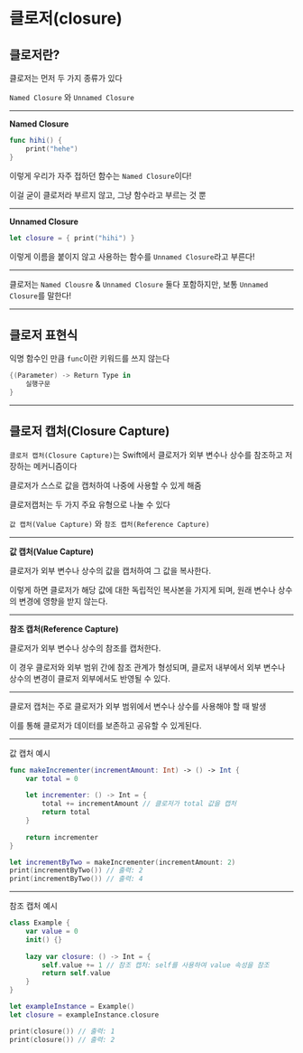 # 클로저(closure)

## 클로저란?

클로저는 먼저 두 가지 종류가 있다

`Named Closure` 와 `Unnamed Closure`

***

**Named Closure**
```swift
func hihi() {
    print("hehe")
}
```
이렇게 우리가 자주 접하던 함수는 `Named Closure`이다!

이걸 굳이 클로저라 부르지 않고, 그냥 함수라고 부르는 것 뿐

***

**Unnamed Closure**
```swift
let closure = { print("hihi") }
```

이렇게 이름을 붙이지 않고 사용하는 함수를 `Unnamed Closure`라고 부른다!

***

클로저는 `Named Clousre` & `Unnamed Closure` 둘다 포함하지만, 보통 `Unnamed Closure`를 말한다!

***

## 클로저 표현식

익명 함수인 만큼 `func`이란 키워드를 쓰지 않는다
```swift
{(Parameter) -> Return Type in 
    실행구문
}
```

***

## 클로저 캡처(Closure Capture)

`클로저 캡처(Closure Capture)`는 Swift에서 클로저가 외부 변수나 상수를 참조하고 저장하는 메커니즘이다

클로저가 스스로 값을 캡처하여 나중에 사용할 수 있게 해줌

클로저캡처는 두 가지 주요 유형으로 나눌 수 있다

`값 캡처(Value Capture)` 와 `참조 캡처(Reference Capture)`

***

**값 캡처(Value Capture)**

클로저가 외부 변수나 상수의 값을 캡처하여 그 값을 복사한다.

이렇게 하면 클로저가 해당 값에 대한 독립적인 복사본을 가지게 되며, 원래 변수나 상수의 변경에 영향을 받지 않는다.

***

**참조 캡처(Reference Capture)**

클로저가 외부 변수나 상수의 참조를 캡처한다.

이 경우 클로저와 외부 범위 간에 참조 관계가 형성되며, 클로저 내부에서 외부 변수나 상수의 변경이 클로저 외부에서도 반영될 수 있다.

***

클로저 캡처는 주로 클로저가 외부 범위에서 변수나 상수를 사용해야 할 때 발생

이를 통해 클로저가 데이터를 보존하고 공유할 수 있게된다.

***

값 캡처 예시

```swift
func makeIncrementer(incrementAmount: Int) -> () -> Int {
    var total = 0
    
    let incrementer: () -> Int = {
        total += incrementAmount // 클로저가 total 값을 캡처
        return total
    }
    
    return incrementer
}

let incrementByTwo = makeIncrementer(incrementAmount: 2)
print(incrementByTwo()) // 출력: 2
print(incrementByTwo()) // 출력: 4
```

***

참조 캡처 예시

```swift
class Example {
    var value = 0
    init() {}
    
    lazy var closure: () -> Int = {
        self.value += 1 // 참조 캡처: self를 사용하여 value 속성을 참조
        return self.value
    }
}

let exampleInstance = Example()
let closure = exampleInstance.closure

print(closure()) // 출력: 1
print(closure()) // 출력: 2
```